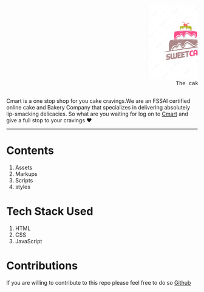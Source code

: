 <pre>                                            <img src="./assets/logo_cmart.PNG" alt="drawing" width="200"/>
                                                     The cake Expert
                                                 </pre>
                                                     
                                                     
   Cmart is a one stop shop for you cake cravings.We are an FSSAI certified online cake and Bakery Company that specializes in delivering absolutely lip-smacking delicacies.
   So what are you waiting for log on to [Cmart](https://cmartt.netlify.app/) and give a full stop to your cravings ❤
    
   -----  
   
   
   # Contents
   
   1. Assets
   2. Markups
   3. Scripts 
   4. styles
   
   # Tech Stack Used
   
   1. HTML
   2. CSS
   3. JavaScript
   
   
 # Contributions
 
 
   
                                                     


If you are willing to contribute to this repo please feel free to do so [Github](https://github.com/dubeyaditya29/Cmart)
